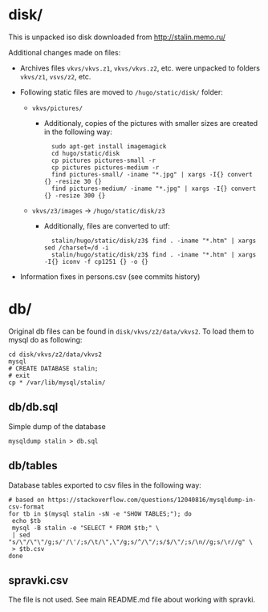 # disk/

This is unpacked iso disk downloaded from http://stalin.memo.ru/

Additional changes made on files:

* Archives files `vkvs/vkvs.z1`, `vkvs/vkvs.z2`, etc. were unpacked to folders `vkvs/z1`, `vsvs/z2`, etc.
* Following static files are moved to `/hugo/static/disk/` folder:

  * `vkvs/pictures/`

    * Additionaly, copies of the pictures with smaller sizes are created in the following way:

            sudo apt-get install imagemagick
            cd hugo/static/disk
            cp pictures pictures-small -r
            cp pictures pictures-medium -r
            find pictures-small/ -iname "*.jpg" | xargs -I{} convert {} -resize 30 {}
            find pictures-medium/ -iname "*.jpg" | xargs -I{} convert {} -resize 300 {}

  * `vkvs/z3/images` -> `/hugo/static/disk/z3`

    * Additionally, files are converted to utf:

            stalin/hugo/static/disk/z3$ find . -iname "*.htm" | xargs sed /charset=/d -i
            stalin/hugo/static/disk/z3$ find . -iname "*.htm" | xargs -I{} iconv -f cp1251 {} -o {}


* Information fixes in persons.csv (see commits history)

# db/

Original db files can be found in `disk/vkvs/z2/data/vkvs2`. To load them to mysql do as following:

    cd disk/vkvs/z2/data/vkvs2
    mysql
    # CREATE DATABASE stalin;
    # exit
    cp * /var/lib/mysql/stalin/

## db/db.sql

Simple dump of the database

    mysqldump stalin > db.sql

## db/tables

Database tables exported to csv files in the following way:



    # based on https://stackoverflow.com/questions/12040816/mysqldump-in-csv-format
    for tb in $(mysql stalin -sN -e "SHOW TABLES;"); do
     echo $tb
     mysql -B stalin -e "SELECT * FROM $tb;" \
     | sed "s/\"/\"\"/g;s/'/\'/;s/\t/\",\"/g;s/^/\"/;s/$/\"/;s/\n//g;s/\r//g" \
     > $tb.csv
    done

## spravki.csv

The file is not used. See main README.md file about working with spravki.

<!--
OBSOLETE NOTE:

Records from ``spravki.csv`` were splited into separated files once. Records for
the same person are combined into a single file named ``p123.yaml``, where 123
is a person id. After that the files are edited and added manually.

Initial creation of the files is created in the following way:


    # https://github.com/wimglenn/oyaml
    sudo pip3 install oyaml
    python3 spravki-csv2yaml.py    
-->
